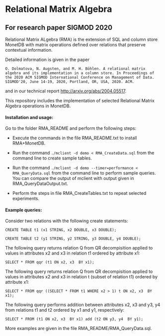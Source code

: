 # Relational Matrix Algebra
## For research paper SIGMOD 2020 
Relational Matrix ALgebra (RMA) is the extension of SQL and column store MonetDB with matrix operations defined over relations 
that preserve contextual information.


Detailed information is given in the paper 

`O. Dolmatova, N. Augsten, and M. H. Böhlen. A relational matrix 
algebra and its implementation in a column store. In Proceedings of the 2020 ACM SIGMOD International Conference on Management of Data. SIGMOD'20, June 14-19, 2020, Portland, OR, USA, 2020. ACM.` 

and in our technical report http://arxiv.org/abs/2004.05517.

This repository includes the implementation of selected Relational Matrix Algebra operations in MonetDB.

#### Installation and usage:

Go to the folder RMA_README and perform the following steps:

- Execute the commands in the file RMA_README.txt to install RMA+MonetDB.

- Run the command `./mclient -d demo < RMA_CreateData.sql` from the command 
line to create sample tables.

 - Run the command `./mclient -d demo --timer=performance < RMA_QueryData.sql` 
from the command line to perform sample queries. You can compare the output 
of mclient with output given in RMA_QueryDataOutput.txt.

- Perform the steps in file RMA_CreateTables.txt to repeat selected experiments.

#### Example queries:

Consider two relations with the following create statements:

`CREATE TABLE t1 (x1 STRING, x2 DOUBLE, x3 DOUBLE);`

`CREATE TABLE t2 (y1 STRING, y2 STRING, y3 DOUBLE, y4 DOUBLE);`

The following query returns relation Q from QR decompisition applied to values in attributes x2 and x3 in relation t1 ordered by attribute x1:

`SELECT * FROM qqr (t1 ON x2, x3  BY x1);`

The following query returns relation Q from QR decompisition applied to values in attributes x2 and x3 in relation t (subset of relation t1) ordered by attribute x1:

`SELECT * FROM qqr ((SELECT * FROM t1 WHERE x2 > 1) t ON x2, x3  BY x1);`


The following query performs addition between attributes x2, x3 and y3, y4 from relations t1 and t2 ordered by x1 and y1, respectively:

`SELECT * FROM (t1 ON x2, x3  BY x1) add (t2 ON y3, y4  BY y1);`

More examples are given in the file RMA_README/RMA_QueryData.sql.





